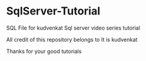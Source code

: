 # SqlServer-Tutorial 
SQL File for kudvenkat Sql server video series tutorial

All credit of this repository belongs to
It is kudvenkat

Thanks for your good tutorials